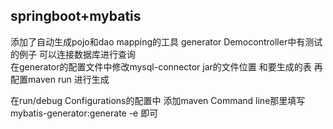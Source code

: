 ## springboot+mybatis
添加了自动生成pojo和dao mapping的工具 generator
Democontroller中有测试的例子
可以连接数据库进行查询  
在generator的配置文件中修改mysql-connector jar的文件位置 和要生成的表 再配置maven run 进行生成

在run/debug Configurations的配置中 添加maven Command line那里填写 mybatis-generator:generate -e 即可